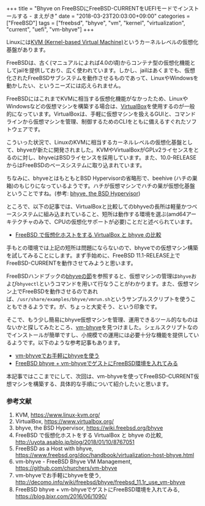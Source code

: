 +++
title = "Bhyve on FreeBSDにFreeBSD-CURRENTをUEFIモードでインストールする - まえがき"
date = "2018-03-23T20:03:00+09:00"
categories = ["FreeBSD"]
tags = ["freebsd", "bhyve", "vm", "kernel", "virtualization", "current", "uefi", "vm-bhyve"]
+++

Linuxには[KVM (Kernel-based Virtual Machine)](https://www.linux-kvm.org/)というカーネルレベルの仮想化基盤があります。

FreeBSDは、古く(マニュアルによれば4.0の頃)からコンテナ型の仮想化機能としてjailを提供しており、広く使われています。しかし、jailはあくまでも、仮想化されたFreeBSDサブシステムを動作させるものであって、LinuxやWindowsを動かしたい、というニーズには応えられません。

FreeBSDにはこれまでKVMに相当する仮想化機能がなかったため、LinuxやWindowsなどの仮想マシンを構築する場合は、[VirtualBox](https://www.virtualbox.org/)を使用するのが一般的になっています。VirtualBoxは、手軽に仮想マシンを扱えるGUIと、コマンドラインから仮想マシンを管理、制御するためのCLIをともに備えるすぐれたソフトウェアです。

こういった状況で、LinuxのKVMに相当するカーネルレベルの仮想化基盤として、bhyveが新たに開発されました。KVMやVirtualBoxがGPLv2ライセンスをとるのに対し、bhyveはBSDライセンスを採用しています。また、10.0-RELEASEからはFreeBSDのベースシステムに取り込まれています。

 ちなみに、bhyveとはもともとBSD Hypervisorの省略形で、beehive (ハチの巣箱)のもじりになっているようです。ハチが仮想マシンでハチの巣が仮想化基盤ということですね。(参考: [bhyve, the BSD Hypervisor](https://wiki.freebsd.org/bhyve))

ところで、以下の記事では、VirtualBoxと比較してのbhyveの長所は軽量かつベースシステムに組み込まれていること、短所は動作する環境を選ぶ(amd64アーキテクチャのみで、CPUの仮想化サポートが必要)ことだと述べられています。

- [FreeBSD で仮想化ホストをする VirtualBox と bhyve の比較](http://uyota.asablo.jp/blog/2018/01/10/8767051)

手もとの環境では上記の短所は問題にならないので、bhyveでの仮想マシン構築を試してみることにします。まず手始めに、FreeBSD 11.1-RELEASE上でFreeBSD-CURRENTを動作させてみようと思います。

FreeBSDハンドブックの[bhyveの節](https://www.freebsd.org/doc/handbook/virtualization-host-bhyve.html)を参照すると、仮想マシンの管理は`bhyve`および`bhyvectl`というコマンドを用いて行なうことがわかります。また、仮想マシン上でFreeBSDを動作させるのであれば、`/usr/share/examples/bhyve/vmrun.sh`というサンプルスクリプトを使うこともできるようです。が、ちょっと大変そう、という印象です。

そこで、もう少し簡易にbhyve仮想マシンを管理、運用できるツール的なものはないかと探してみたところ、[vm-bhyve](https://github.com/churchers/vm-bhyve)を見つけました。シェルスクリプトなのでインストールが簡単ですし、小規模での運用には必要十分な機能を提供しているようです。以下のような参考記事もあります。

- [vm-bhyveでお手軽にbhyveを使う](http://decomo.info/wiki/freebsd/bhyve/freebsd_11.1r_use_vm-bhyve)
- [FreeBSD bhyve + vm-bhyveでゲストにFreeBSD環境を入れてみる](https://blog.bixr.com/2016/06/1090/)

本記事ではここまでにして、次回は、vm-bhyveを使ってFreeBSD-CURRENT仮想マシンを構築する、具体的な手順について紹介したいと思います。

### 参考文献
1. KVM, https://www.linux-kvm.org/
1. VirtualBox, https://www.virtualbox.org/
1. bhyve, the BSD Hypervisor, https://wiki.freebsd.org/bhyve
1. FreeBSD で仮想化ホストをする VirtualBox と bhyve の比較, http://uyota.asablo.jp/blog/2018/01/10/8767051
1. FreeBSD as a Host with bhyve, https://www.freebsd.org/doc/handbook/virtualization-host-bhyve.html
1. vm-bhyve - FreeBSD Bhyve VM Management, https://github.com/churchers/vm-bhyve
1. vm-bhyveでお手軽にbhyveを使う, http://decomo.info/wiki/freebsd/bhyve/freebsd_11.1r_use_vm-bhyve
1. FreeBSD bhyve + vm-bhyveでゲストにFreeBSD環境を入れてみる, https://blog.bixr.com/2016/06/1090/
